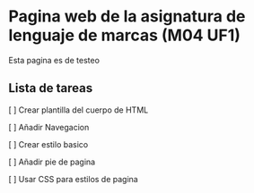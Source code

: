 # Pagina web de la asignatura de lenguaje de marcas (M04 UF1)

Esta pagina es de testeo

## Lista de tareas

[ ] Crear plantilla del cuerpo de HTML

[ ] Añadir Navegacion

[ ] Crear estilo basico

[ ] Añadir pie de pagina

[ ] Usar CSS para estilos de pagina
